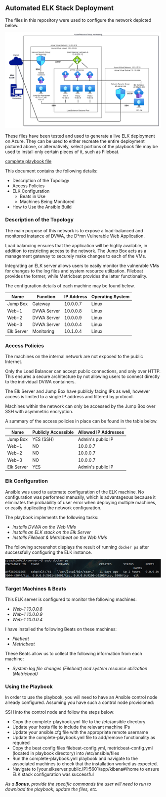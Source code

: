 ## Automated ELK Stack Deployment

The files in this repository were used to configure the network depicted below.

![Path of my network diagram](Images/network-diagram.png)

These files have been tested and used to generate a live ELK deployment on Azure. They can be used to either recreate the entire deployment pictured above, or alternatively, select portions of the playbook file may be used to install only certain pieces of it, such as Filebeat.

 [complete playbook file](playbooks/complete-deployment.yml)

This document contains the following details:
- Description of the Topology
- Access Policies
- ELK Configuration
  - Beats in Use
  - Machines Being Monitored
- How to Use the Ansible Build


### Description of the Topology

The main purpose of this network is to expose a load-balanced and monitored instance of DVWA, the D*mn Vulnerable Web Application.

Load balancing ensures that the application will be highly available, in addition to restricting access to the network.
The Jump Box acts as a management gateway to securely make changes to each of the VMs.

Integrating an ELK server allows users to easily monitor the vulnerable VMs for changes to the log files and system resource utilization.  Filebeat provides the former, while Metricbeat provides the latter functionality.

The configuration details of each machine may be found below.

| Name        | Function    | IP Address | Operating System |
|-------------|-------------|------------|------------------|
|  Jump Box   | Gateway     |  10.0.0.7  |      Linux       |
|  Web-1      | DVWA Server |  10.0.0.8  |      Linux       |  
|  Web-2      | DVWA Server |  10.0.0.9  |      Linux       |
|  Web-3      | DVWA Server |  10.0.0.4  |      Linux       |
|  Elk Server | Monitoring  |  10.1.0.4  |      Linux       |
### Access Policies

The machines on the internal network are not exposed to the public Internet.

Only the Load Balancer can accept public connections, and only over HTTP.  This ensures a secure architecture by not allowing users to connect directly to the individual DVWA containers.

The Elk Server and Jump Box have publicly facing IPs as well, however access is limited to a single IP address and filtered by protocol.

Machines within the network can only be accessed by the Jump Box over SSH with asymmetric encryption.

A summary of the access policies in place can be found in the table below.

| Name       | Publicly Accessible | Allowed IP Addresses |
|------------|---------------------|----------------------|
| Jump Box   | YES (SSH)           | Admin's public IP    |
| Web-1      | NO                  | 10.0.0.7             |
| Web-2      | NO                  | 10.0.0.7             |
| Web-3      | NO                  | 10.0.0.7             |
| Elk Server | YES                 | Admin's public IP    |
### Elk Configuration

Ansible was used to automate configuration of the ELK machine. No configuration was performed manually, which is advantageous because it eliminates the probability of user error when deploying multiple machines, or easily duplicating the network configuration.

The playbook implements the following tasks:
- _Installs DVWA on the Web VMs_
- _Installs an ELK stack on the Elk Server_
- _Installs Filebeat & Metricbeat on the Web VMs_

The following screenshot displays the result of running `docker ps` after successfully configuring the ELK instance.

![screenshot of docker ps output](Images/elk-docker-ps.png)

### Target Machines & Beats
This ELK server is configured to monitor the following machines:
- _Web-1 10.0.0.8_
- _Web-1 10.0.0.9_
- _Web-1 10.0.0.4_

I have installed the following Beats on these machines:
- _Filebeat_
- _Metricbeat_

These Beats allow us to collect the following information from each machine:
- _System log file changes (Filebeat) and system resource utilization (Metricbeat)_

### Using the Playbook
In order to use the playbook, you will need to have an Ansible control node already configured. Assuming you have such a control node provisioned:

SSH into the control node and follow the steps below:
- Copy the complete-playbook.yml file to the /etc/ansible directory
- Update your hosts file to include the relevant machine IPs
- Update your ansible.cfg file with the appropriate remote username
- Update the complete-playbook.yml file to add/remove functionality as required
- Copy the beat config files filebeat-config.yml, metricbeat-config.yml (located in playbook directory) into /etc/ansible/files 
- Run the complete-playbook.yml playbook and navigate to the associated machines to check that the installation worked as expected.
- Navigate to [your.elkserver.public.IP]:5601/app/kibana#/home to ensure ELK stack configuration was successful

_As a **Bonus**, provide the specific commands the user will need to run to download the playbook, update the files, etc._